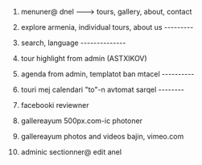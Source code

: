 1. menuner@ dnel ---> tours, gallery, about, contact
2. explore armenia, individual tours, about us ---------
3. search, language --------------
4. tour highlight from admin
(ASTXIKOV)

5. agenda from admin, templatot ban mtacel ----------
6. touri mej calendari "to"-n avtomat sarqel --------

7. facebooki reviewner
8. gallereayum 500px.com-ic photoner
9. gallereayum photos and videos bajin, vimeo.com
10. adminic sectionner@ edit anel



